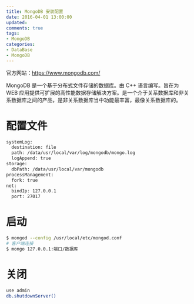```yaml
---
title: MongoDB 安装配置
date: 2016-04-01 13:00:00
updated:
comments: true
tags:
- MongoDB
categories:
- DataBase
- MongoDB
---
```


官方网站：https://www.mongodb.com/

<!--more-->

MongoDB 是一个基于分布式文件存储的数据库。由 C++ 语言编写。旨在为 WEB 应用提供可扩展的高性能数据存储解决方案。是一个介于关系数据库和非关系数据库之间的产品，是非关系数据库当中功能最丰富，最像关系数据库的。

# 配置文件

```bash
systemLog:
  destination: file
  path: /data/usr/local/var/log/mongodb/mongo.log
  logAppend: true
storage:
  dbPath: /data/usr/local/var/mongodb
processManagement:
  fork: true
net:
  bindIp: 127.0.0.1
  port: 27017
```

# 启动

```bash
$ mongod --config /usr/local/etc/mongod.conf
# 客户端连接
$ mongo 127.0.0.1:端口/数据库
```

# 关闭

```bash
use admin
db.shutdownServer()
```
